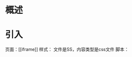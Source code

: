# 概述
# 引入
页面：[[iframe]] 
样式：<link href="styles.css" rel="stylesheet" type="text/css">
	文件是SS，内容类型是css文件
脚本：<script async defer href />
## 脚本
1. 内联引入
2. src引入
	1. 特点
		1. 双标签：html不支持单标签脚本<script />
	2. 优点
		1. 可缓存，多个页面可共用[^1]
# 元素
link：
# 事件
[事件参考 | MDN](https://developer.mozilla.org/zh-CN/docs/Web/Events?spm=a21iq3.home.0.0.54b42764PcwehE) 

[^1]: 缓存在浏览器的某个地方，可用于所有页面